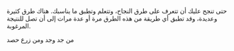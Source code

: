 حتى تنجح عليك أن تتعرف على طرق النجاح، وتتعلم وتطبق ما يناسبك.
هناك طرق كثيرة وعديدة، وقد تطبق أي طريقة من هذه الطرق مرة أو عدة مرات إلى أن تصل للنتيجة المرغوبة.

من جد وجد ومن زرع حصد